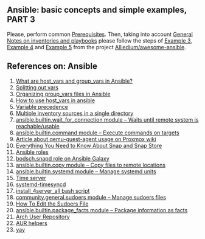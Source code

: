 ## Ansible: basic concepts and simple examples, PART 3 ##

Please, perform common [Prerequisites](https://github.com/Alliedium/awesome-ansible/tree/main/README.md#prerequisites).
Then, taking into account [General Notes on inventories and playbooks](https://github.com/Alliedium/awesome-ansible#2-general-notes-on-creating-your-own-custom-inventory-and-playbooks)
please follow the steps of [Example 3](https://github.com/Alliedium/awesome-ansible/blob/main/03-change-hostnames), [Example 4](https://github.com/Alliedium/awesome-ansible/blob/main/04-multiple-tasks-ubuntu) and [Example 5](https://github.com/Alliedium/awesome-ansible/blob/main/05-multiple-tasks-manjaro)
from the project [Alliedium/awesome-ansible](https://github.com/Alliedium/awesome-ansible/).

## References on: Ansible ##

1. [What are host_vars and group_vars in Ansible?](https://www.youtube.com/watch?v=ob2hbEyIlEo)
2. [Splitting out vars](https://docs.ansible.com/ansible/latest//inventory_guide/intro_inventory.html#splitting-out-vars)
3. [Organizing group_vars files in Ansible](https://medium.com/@toja/organizing-group-vars-files-in-ansible-2b5f5a1568b3)
4. [How to use host_vars in ansible](https://stackoverflow.com/questions/69039464/how-to-use-host-vars-in-ansible)
5. [Variable precedence](https://docs.ansible.com/ansible/latest/playbook_guide/playbooks_variables.html#understanding-variable-precedence)
6. [Multiple inventory sources in a single directory](https://docs.ansible.com/ansible/latest/inventory_guide/intro_inventory.html#inventory-directory)
7. [ansible.builtin.wait_for_connection module – Waits until remote system is reachable/usable](https://docs.ansible.com/ansible/latest/collections/ansible/builtin/wait_for_connection_module.html)
8. [ansible.builtin.command module – Execute commands on targets](https://docs.ansible.com/ansible/latest/collections/ansible/builtin/command_module.html)
9. [Article about qemu-guest-agent usage on Proxmox wiki](https://pve.proxmox.com/wiki/Qemu-guest-agent)
10. [Everything You Need to Know About Snap and Snap Store](https://www.makeuseof.com/everything-you-need-to-know-about-snap-and-snap-store/)
11. [Ansible roles](https://docs.ansible.com/ansible/latest/playbook_guide/playbooks_reuse_roles.html)
12. [bodsch.snapd role on Ansible Galaxy](https://galaxy.ansible.com/bodsch/snapd)
13. [ansible.builtin.copy module – Copy files to remote locations](https://docs.ansible.com/ansible/latest/collections/ansible/builtin/copy_module.html)
14. [ansible.builtin.systemd module – Manage systemd units](https://docs.ansible.com/ansible/latest/collections/ansible/builtin/systemd_module.html)
15. [Time server](https://en.wikipedia.org/wiki/Time_server)
16. [systemd-timesyncd](https://wiki.archlinux.org/title/systemd-timesyncd)
17. [install_4server_all bash script](https://github.com/Alliedium/awesome-linux-config/blob/master/manjaro/basic/install_4server_all.sh)
18. [community.general.sudoers module – Manage sudoers files](https://docs.ansible.com/ansible/latest/collections/community/general/sudoers_module.html)
19. [How To Edit the Sudoers File](https://www.digitalocean.com/community/tutorials/how-to-edit-the-sudoers-file)
20. [ansible.builtin.package_facts module – Package information as facts](https://docs.ansible.com/ansible/latest/collections/ansible/builtin/package_facts_module.html)
21. [Arch User Repository](https://wiki.archlinux.org/title/Arch_User_Repository)
22. [AUR helpers](https://wiki.archlinux.org/title/AUR_helpers)
23. [yay](https://aur.archlinux.org/packages/yay)